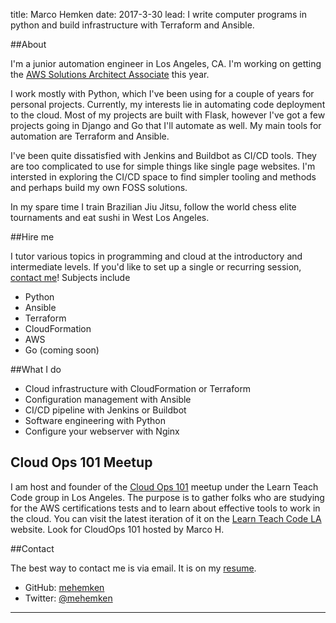 title: Marco Hemken
date: 2017-3-30
lead: I write computer programs in python and build infrastructure with Terraform and Ansible.

##About

I'm a junior automation engineer in Los Angeles, CA. I'm working on getting the [AWS Solutions Architect Associate][3] this year.

I work mostly with Python, which I've been using for a couple of years for personal projects. Currently, my interests lie in automating code deployment to the cloud. Most of my projects are built with Flask, however I've got a few projects going in Django and Go that I'll automate as well. My main tools for automation are Terraform and Ansible.

I've been quite dissatisfied with Jenkins and Buildbot as CI/CD tools. They are too complicated to use for simple things like single page websites. I'm intersted in exploring the CI/CD space to find simpler tooling and methods and perhaps build my own FOSS solutions.

In my spare time I train Brazilian Jiu Jitsu, follow the world chess elite tournaments and eat sushi in West Los Angeles.

##Hire me

I tutor various topics in programming and cloud at the introductory and intermediate levels. If you'd like to set up a single or recurring session, [contact me][7]! Subjects include

* Python
* Ansible
* Terraform
* CloudFormation
* AWS
* Go (coming soon)

##What I do

* Cloud infrastructure with CloudFormation or Terraform
* Configuration management with Ansible
* CI/CD pipeline with Jenkins or Buildbot
* Software engineering with Python
* Configure your webserver with Nginx

## Cloud Ops 101 Meetup

I am host and founder of the [Cloud Ops 101][4] meetup under the Learn Teach Code group in Los Angeles. The purpose is to gather folks who are studying for the AWS certifications tests and to learn about effective tools to work in the cloud. You can visit the latest iteration of it on the [Learn Teach Code LA][4] website. Look for CloudOps 101 hosted by Marco H.

##Contact

The best way to contact me is via email. It is on my [resume][6].

* GitHub: [mehemken][1]
* Twitter: [@mehemken][2]

---

[1]: https://github.com/mehemken "GitHub/mehemken"
[2]: https://twitter.com/mehemken "twitter/mehemken"
[3]: https://aws.amazon.com/certification/certified-solutions-architect-associate/ "Solutions Architect Cert"
[4]: https://www.meetup.com/LearnTeachCode/ "Look for Cloud Ops 101"
[5]: http://www.i-jef.org/ "Int'l JiuJitsu Education Fund"
[6]: http://mehemken.io/resume "Resume"
[7]: mailto:mehemken@gmail.com "Marco Hemken"
